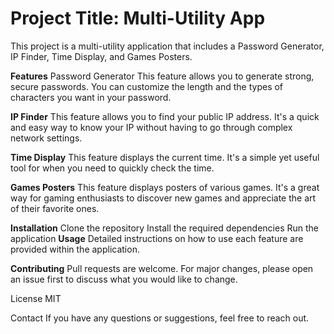 # Project Title: Multi-Utility App
This project is a multi-utility application that includes a Password Generator, IP Finder, Time Display, and Games Posters.

**Features**
Password Generator
This feature allows you to generate strong, secure passwords. You can customize the length and the types of characters you want in your password.

**IP Finder**
This feature allows you to find your public IP address. It's a quick and easy way to know your IP without having to go through complex network settings.

**Time Display**
This feature displays the current time. It's a simple yet useful tool for when you need to quickly check the time.

**Games Posters**
This feature displays posters of various games. It's a great way for gaming enthusiasts to discover new games and appreciate the art of their favorite ones.

**Installation**
Clone the repository
Install the required dependencies
Run the application
**Usage**
Detailed instructions on how to use each feature are provided within the application.

**Contributing**
Pull requests are welcome. For major changes, please open an issue first to discuss what you would like to change.

License
MIT

Contact
If you have any questions or suggestions, feel free to reach out.